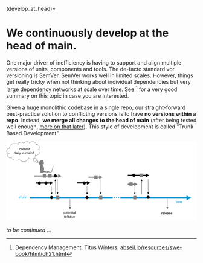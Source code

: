 (develop_at_head)=
# We continuously develop at the head of main.

One major driver of inefficiency is having to support and align multiple versions of units, components and tools. 
The de-facto standard vor versioning is SemVer. 
SemVer works well in limited scales. 
However, things get really tricky when not thinking about individual dependencies but very large dependency networks at scale over time. See [^myref] for a very good summary on this topic in case you are interested.

[^myref]: Dependency Management, Titus Winters: [abseil.io/resources/swe-book/html/ch21.html](https://abseil.io/resources/swe-book/html/ch21.html)

Given a huge monolithic codebase in a single repo, our straight-forward 
best-practice solution to conflicting versions is to have __no versions within a repo__. 
Instead, __we merge all changes to the head of main__ (after being tested well enough, [more on that later](chap_build_before_merge)). This style of development is called "Trunk Based Development".

![pic](img/3/img_4.png)

_to be continued ..._